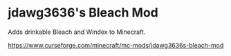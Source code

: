 # jdawg3636's Bleach Mod
Adds drinkable Bleach and Windex to Minecraft.

https://www.curseforge.com/minecraft/mc-mods/jdawg3636s-bleach-mod
